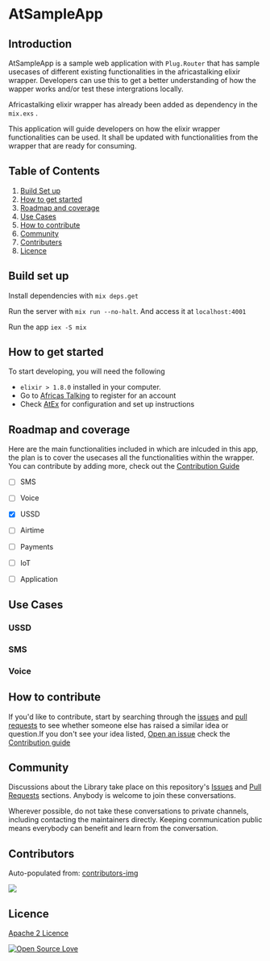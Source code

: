 # AtSampleApp

## Introduction

AtSampleApp is a sample web application with `Plug.Router` that has sample usecases of different  existing functionalities in the africastalking elixir wrapper.
Developers can use this to get a better understanding of how the wapper works and/or test these intergrations locally.

Africastalking elixir wrapper has already been added as dependency in the `mix.exs` .

This application will guide developers on how the elixir wrapper functionalities can be used. 
It shall be updated with functionalities from the wrapper that are ready for consuming. 

## Table of Contents
 
1. [Build Set up](#build-set-up)
0. [How to get started](#how-to-get-started)
0. [Roadmap and coverage](#roadmap-and-coverage)
0. [Use Cases](#use-cases)
0. [How to contribute](#how-to-contribute)
0. [Community](#community)
0. [Contributers](#contributers)
0. [Licence](#licence)

## Build set up

Install dependencies with `mix deps.get`

Run the server with `mix run --no-halt`. And access it at `localhost:4001`

Run the app `iex -S mix`

## How to get started 
To start developing, you will need the following
 -  `elixir > 1.8.0` installed in your computer.
 - Go to [Africas Talking](https://account.africastalking.com/auth/register) to register for an account
 - Check [AtEx](https://github.com/beamkenya/at_sample_app) for configuration and set up instructions

## Roadmap and coverage

Here are the main functionalities included in which are inlcuded in this app, the plan is to cover the usecases all the functionalities within the wrapper.
You can contribute by adding more, check out the [Contribution Guide](how-to-contribute)
- [ ] SMS
- [ ] Voice 
- [x] USSD 
- [ ] Airtime
- [ ] Payments
- [ ] IoT
- [ ] Application


## Use Cases 

### USSD

### SMS

### Voice


## How to contribute

If you'd like to contribute, start by searching through the [issues](https://github.com/beamkenya/at_sample_app/issues) and [pull requests](https://github.com/beamkenya/at_sample_app/pulls) to see whether someone else has raised a similar idea or question.If you don't see your idea listed, 
[Open an issue](https://github.com/beamkenya/at_sample_app/issues) check the [Contribution guide](contributing.md)

## Community

Discussions about the Library take place on this repository's [Issues](https://github.com/beamkenya/at_sample_app/issues) and [Pull Requests](https://github.com/beamkenya/at_sample_app/pulls) sections. Anybody is welcome to join these conversations. 

Wherever possible, do not take these conversations to private channels, including contacting the maintainers directly. Keeping communication public means everybody can benefit and learn from the conversation.

## Contributors

Auto-populated from:
[contributors-img](https://contributors-img.firebaseapp.com/image?repo=beamkenya/at_sample_app)

<a href="https://github.com/beamkenya/at_sample_app/graphs/contributors">
  <img src="https://contributors-img.firebaseapp.com/image?repo=beamkenya/at_sample_app" />
</a>

## Licence

[Apache 2 Licence](LICENSE)

[![Open Source Love](https://badges.frapsoft.com/os/v2/open-source-200x33.png?v=103)](#)

 
